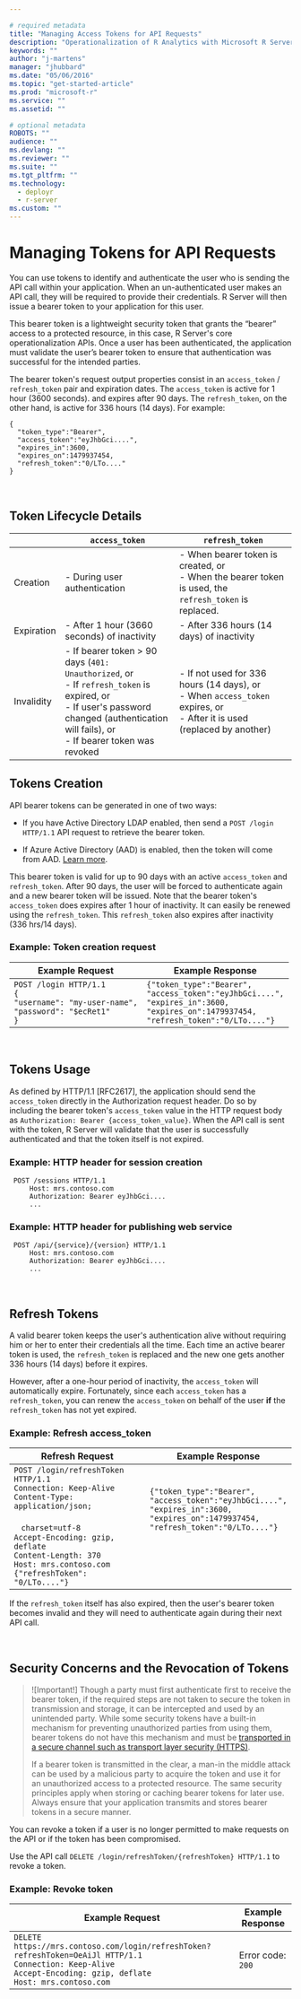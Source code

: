 ```yaml
---

# required metadata
title: "Managing Access Tokens for API Requests"
description: "Operationalization of R Analytics with Microsoft R Server"
keywords: ""
author: "j-martens"
manager: "jhubbard"
ms.date: "05/06/2016"
ms.topic: "get-started-article"
ms.prod: "microsoft-r"
ms.service: ""
ms.assetid: ""

# optional metadata
ROBOTS: ""
audience: ""
ms.devlang: ""
ms.reviewer: ""
ms.suite: ""
ms.tgt_pltfrm: ""
ms.technology: 
  - deployr
  - r-server
ms.custom: ""
---
```


# Managing Tokens for API Requests

You can use tokens to identify and authenticate the user who is sending the API call within your application. When an un-authenticated user makes an API call, they will be required to provide their credentials. R Server will then issue a bearer token to your application for this user. 

This bearer token is a lightweight security token that grants the “bearer” access to a protected resource, in this case, R Server's core operationalization APIs. Once a user has been authenticated, the application must validate the user’s bearer token to ensure that authentication was successful for the intended parties.

The bearer token's request output properties consist in an `access_token` / `refresh_token` pair and expiration dates. The `access_token` is active for 1 hour (3600 seconds). and expires after 90 days. The `refresh_token`, on the other hand, is active for 336 hours (14 days).  For example:

```
{
  "token_type":"Bearer",
  "access_token":"eyJhbGci....",
  "expires_in":3600,
  "expires_on":1479937454,
  "refresh_token":"0/LTo...."
}
```

<br>


## Token Lifecycle Details


||`access_token`|`refresh_token`|
|---|----|-----|
|Creation|- During user authentication|- When bearer token is created, or<br>- When the bearer token is used, the `refresh_token` is replaced.|
|Expiration|- After 1 hour (3660 seconds) of inactivity|- After 336 hours (14 days) of inactivity|
|Invalidity|- If bearer token > 90 days (`401: Unauthorized`, or<br>- If `refresh_token` is expired, or<br>- If user's password changed (authentication will fails), or<br>- If bearer token was revoked|- If not used for 336 hours (14 days), or<br>- When `access_token` expires, or<br>- After it is used (replaced by another)|



## Tokens Creation

API bearer tokens can be generated in one of two ways:
+ If you have Active Directory LDAP enabled, then send a `POST /login HTTP/1.1` API request to retrieve the bearer token.

+ If Azure Active Directory (AAD) is enabled, then the token will come from AAD. [Learn more](https://docs.microsoft.com/en-us/azure/active-directory/active-directory-authentication-scenarios). 


This bearer token is valid for up to 90 days with an active `access_token` and `refresh_token`. After 90 days, the user will be forced to authenticate again and a new bearer token will be issued.  Note that the bearer token's `access_token` does expires after 1 hour of inactivity. It can easily be renewed using the `refresh_token`. This `refresh_token` also expires after inactivity (336 hrs/14 days). 


### Example: Token creation request 

Example Request|Example Response
---------------|--------------
``POST /login HTTP/1.1``<br>`{`<br>`"username": "my-user-name",`<br>`"password": "$ecRet1"`<br>`}`|`{"token_type":"Bearer",`<br>`"access_token":"eyJhbGci....",`<br>`"expires_in":3600,`<br>`"expires_on":1479937454,`<br>`"refresh_token":"0/LTo...."}`


<br>



## Tokens Usage

As defined by HTTP/1.1 [RFC2617], the application should send the `access_token` directly in the Authorization request header. Do so by including the bearer token's `access_token` value in the HTTP request body as `Authorization: Bearer {access_token_value}`. When the API call is sent with the token, R Server will validate that the user is successfully authenticated and that the token itself is not expired.

### Example: HTTP header for session creation
```
 POST /sessions HTTP/1.1
     Host: mrs.contoso.com
     Authorization: Bearer eyJhbGci....
     ...
```

### Example: HTTP header for publishing web service
```
 POST /api/{service}/{version} HTTP/1.1
     Host: mrs.contoso.com
     Authorization: Bearer eyJhbGci....
     ...
```

<br>



## Refresh Tokens

A valid bearer token keeps the user's authentication alive without requiring him or her to enter their credentials all the time.  Each time an active bearer token is used, the `refresh_token` is replaced and the new one gets another 336 hours (14 days) before it expires. 
 
However, after a one-hour period of inactivity, the `access_token` will automatically expire. Fortunately, since each `access_token` has a `refresh_token`, you can renew the `access_token` on behalf of the user **if** the `refresh_token` has not yet expired. 

### Example: Refresh access_token

Refresh Request |Example Response
---------------|--------------
`POST /login/refreshToken HTTP/1.1`<br>`Connection: Keep-Alive`<br>`Content-Type: application/json;`<br> &nbsp;&nbsp;&nbsp;&nbsp; &nbsp; &nbsp; &nbsp; &nbsp; &nbsp; &nbsp; &nbsp; &nbsp; &nbsp; &nbsp; &nbsp; &nbsp;&nbsp;&nbsp;`charset=utf-8`<br>`Accept-Encoding: gzip, deflate`<br>`Content-Length: 370`<br>`Host: mrs.contoso.com`<br>`{"refreshToken": "0/LTo...."}`|`{"token_type":"Bearer",`<br>`"access_token":"eyJhbGci....",`<br>`"expires_in":3600,`<br>`"expires_on":1479937454,`<br>`"refresh_token":"0/LTo...."}`<br> <br> <br> <br> 


If the `refresh_token` itself has also expired, then the user's bearer token becomes invalid and they will need to authenticate again during their next API call. 

<br>

## Security Concerns and the Revocation of Tokens

>![Important!]
>Though a party must first authenticate first to receive the bearer token, if the required steps are not taken to secure the token in transmission and storage, it can be intercepted and used by an unintended party. While some security tokens have a built-in mechanism for preventing unauthorized parties from using them, bearer tokens do not have this mechanism and must be [transported in a secure channel such as transport layer security (HTTPS)](security-https.md). 
>
>If a bearer token is transmitted in the clear, a man-in the middle attack can be used by a malicious party to acquire the token and use it for an unauthorized access to a protected resource. The same security principles apply when storing or caching bearer tokens for later use. Always ensure that your application transmits and stores bearer tokens in a secure manner. 

You can revoke a token if a user is no longer permitted to make requests on the API or if the token has been compromised.

Use the API call `DELETE /login/refreshToken/{refreshToken} HTTP/1.1` to revoke a token.

### Example: Revoke token

Example Request|Example Response
---------------|--------------
`DELETE https://mrs.contoso.com/login/refreshToken?refreshToken=OeAiJl HTTP/1.1`<br>`Connection: Keep-Alive`<br>`Accept-Encoding: gzip, deflate`<br>`Host: mrs.contoso.com`| Error code: `200`

